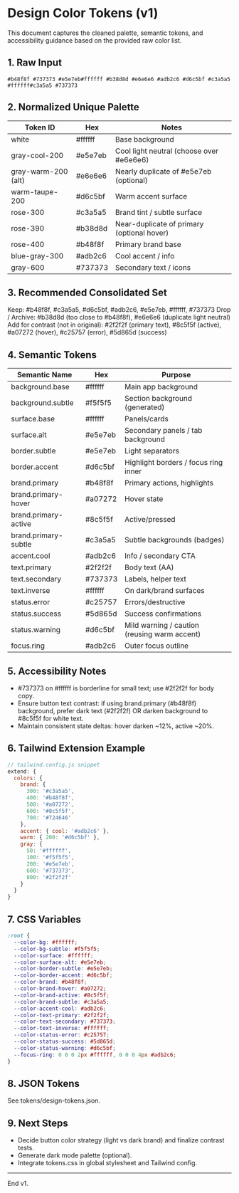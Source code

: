 # Design Color Tokens (v1)

This document captures the cleaned palette, semantic tokens, and accessibility guidance based on the provided raw color list.

## 1. Raw Input
```
#b48f8f #737373 #e5e7eb#ffffff #b38d8d #e6e6e6 #adb2c6 #d6c5bf #c3a5a5 #ffffff#c3a5a5 #737373
```

## 2. Normalized Unique Palette
| Token ID | Hex | Notes |
|----------|-----|-------|
| white | #ffffff | Base background |
| gray-cool-200 | #e5e7eb | Cool light neutral (choose over #e6e6e6) |
| gray-warm-200 (alt) | #e6e6e6 | Nearly duplicate of #e5e7eb (optional) |
| warm-taupe-200 | #d6c5bf | Warm accent surface |
| rose-300 | #c3a5a5 | Brand tint / subtle surface |
| rose-390 | #b38d8d | Near-duplicate of primary (optional hover) |
| rose-400 | #b48f8f | Primary brand base |
| blue-gray-300 | #adb2c6 | Cool accent / info |
| gray-600 | #737373 | Secondary text / icons |

## 3. Recommended Consolidated Set
Keep: #b48f8f, #c3a5a5, #d6c5bf, #adb2c6, #e5e7eb, #ffffff, #737373
Drop / Archive: #b38d8d (too close to #b48f8f), #e6e6e6 (duplicate light neutral)
Add for contrast (not in original): #2f2f2f (primary text), #8c5f5f (active), #a07272 (hover), #c25757 (error), #5d865d (success)

## 4. Semantic Tokens
| Semantic Name | Hex | Purpose |
|---------------|-----|---------|
| background.base | #ffffff | Main app background |
| background.subtle | #f5f5f5 | Section background (generated) |
| surface.base | #ffffff | Panels/cards |
| surface.alt | #e5e7eb | Secondary panels / tab background |
| border.subtle | #e5e7eb | Light separators |
| border.accent | #d6c5bf | Highlight borders / focus ring inner |
| brand.primary | #b48f8f | Primary actions, highlights |
| brand.primary-hover | #a07272 | Hover state |
| brand.primary-active | #8c5f5f | Active/pressed |
| brand.primary-subtle | #c3a5a5 | Subtle backgrounds (badges) |
| accent.cool | #adb2c6 | Info / secondary CTA |
| text.primary | #2f2f2f | Body text (AA) |
| text.secondary | #737373 | Labels, helper text |
| text.inverse | #ffffff | On dark/brand surfaces |
| status.error | #c25757 | Errors/destructive |
| status.success | #5d865d | Success confirmations |
| status.warning | #d6c5bf | Mild warning / caution (reusing warm accent) |
| focus.ring | #adb2c6 | Outer focus outline |

## 5. Accessibility Notes
- #737373 on #ffffff is borderline for small text; use #2f2f2f for body copy.
- Ensure button text contrast: if using brand.primary (#b48f8f) background, prefer dark text (#2f2f2f) OR darken background to #8c5f5f for white text.
- Maintain consistent state deltas: hover darken ~12%, active ~20%.

## 6. Tailwind Extension Example
```js
// tailwind.config.js snippet
extend: {
  colors: {
    brand: {
      300: '#c3a5a5',
      400: '#b48f8f',
      500: '#a07272',
      600: '#8c5f5f',
      700: '#724646'
    },
    accent: { cool: '#adb2c6' },
    warm: { 200: '#d6c5bf' },
    gray: {
      50: '#ffffff',
      100: '#f5f5f5',
      200: '#e5e7eb',
      600: '#737373',
      800: '#2f2f2f'
    }
  }
}
```

## 7. CSS Variables
```css
:root {
  --color-bg: #ffffff;
  --color-bg-subtle: #f5f5f5;
  --color-surface: #ffffff;
  --color-surface-alt: #e5e7eb;
  --color-border-subtle: #e5e7eb;
  --color-border-accent: #d6c5bf;
  --color-brand: #b48f8f;
  --color-brand-hover: #a07272;
  --color-brand-active: #8c5f5f;
  --color-brand-subtle: #c3a5a5;
  --color-accent-cool: #adb2c6;
  --color-text-primary: #2f2f2f;
  --color-text-secondary: #737373;
  --color-text-inverse: #ffffff;
  --color-status-error: #c25757;
  --color-status-success: #5d865d;
  --color-status-warning: #d6c5bf;
  --focus-ring: 0 0 0 2px #ffffff, 0 0 0 4px #adb2c6;
}
```

## 8. JSON Tokens
See tokens/design-tokens.json.

## 9. Next Steps
- Decide button color strategy (light vs dark brand) and finalize contrast tests.
- Generate dark mode palette (optional).
- Integrate tokens.css in global stylesheet and Tailwind config.

---
End v1.